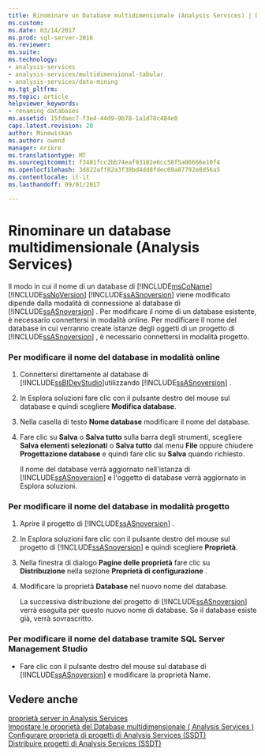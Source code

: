 ```yaml
---
title: Rinominare un Database multidimensionale (Analysis Services) | Documenti Microsoft
ms.custom: 
ms.date: 03/14/2017
ms.prod: sql-server-2016
ms.reviewer: 
ms.suite: 
ms.technology:
- analysis-services
- analysis-services/multidimensional-tabular
- analysis-services/data-mining
ms.tgt_pltfrm: 
ms.topic: article
helpviewer_keywords:
- renaming databases
ms.assetid: 15fdaec7-f3e4-44d9-9b78-1a1d78c484e0
caps.latest.revision: 20
author: Minewiskan
ms.author: owend
manager: erikre
ms.translationtype: MT
ms.sourcegitcommit: f3481fcc2bb74eaf93182e6cc58f5a06666e10f4
ms.openlocfilehash: 3d822aff82a3f38bd4dd8fdec69a87792e8d56a5
ms.contentlocale: it-it
ms.lasthandoff: 09/01/2017

---
```

# <a name="rename-a-multidimensional-database-analysis-services"></a>Rinominare un database multidimensionale (Analysis Services)
  Il modo in cui il nome di un database di [!INCLUDE[msCoName](../../includes/msconame-md.md)] [!INCLUDE[ssNoVersion](../../includes/ssnoversion-md.md)] [!INCLUDE[ssASnoversion](../../includes/ssasnoversion-md.md)] viene modificato dipende dalla modalità di connessione al database di [!INCLUDE[ssASnoversion](../../includes/ssasnoversion-md.md)] . Per modificare il nome di un database esistente, è necessario connettersi in modalità online. Per modificare il nome del database in cui verranno create istanze degli oggetti di un progetto di [!INCLUDE[ssASnoversion](../../includes/ssasnoversion-md.md)] , è necessario connettersi in modalità progetto.  
  
### <a name="to-change-the-database-name-in-online-mode"></a>Per modificare il nome del database in modalità online  
  
1.  Connettersi direttamente al database di [!INCLUDE[ssBIDevStudio](../../includes/ssbidevstudio-md.md)]utilizzando [!INCLUDE[ssASnoversion](../../includes/ssasnoversion-md.md)] .  
  
2.  In Esplora soluzioni fare clic con il pulsante destro del mouse sul database e quindi scegliere **Modifica database**.  
  
3.  Nella casella di testo **Nome database** modificare il nome del database.  
  
4.  Fare clic su **Salva** o **Salva tutto** sulla barra degli strumenti, scegliere **Salva elementi selezionati** o **Salva tutto** dal menu **File** oppure chiudere **Progettazione database** e quindi fare clic su **Salva** quando richiesto.  
  
     Il nome del database verrà aggiornato nell'istanza di [!INCLUDE[ssASnoversion](../../includes/ssasnoversion-md.md)] e l'oggetto di database verrà aggiornato in Esplora soluzioni.  
  
### <a name="to-change-the-database-name-in-project-mode"></a>Per modificare il nome del database in modalità progetto  
  
1.  Aprire il progetto di [!INCLUDE[ssASnoversion](../../includes/ssasnoversion-md.md)] .  
  
2.  In Esplora soluzioni fare clic con il pulsante destro del mouse sul progetto di [!INCLUDE[ssASnoversion](../../includes/ssasnoversion-md.md)] e quindi scegliere **Proprietà**.  
  
3.  Nella finestra di dialogo **Pagine delle proprietà** fare clic su **Distribuzione** nella sezione **Proprietà di configurazione** .  
  
4.  Modificare la proprietà **Database** nel nuovo nome del database.  
  
     La successiva distribuzione del progetto di [!INCLUDE[ssASnoversion](../../includes/ssasnoversion-md.md)] verrà eseguita per questo nuovo nome di database. Se il database esiste già, verrà sovrascritto.  
  
### <a name="to-change-the-database-name-using-sql-server-management-studio"></a>Per modificare il nome del database tramite SQL Server Management Studio  
  
-   Fare clic con il pulsante destro del mouse sul database di [!INCLUDE[ssASnoversion](../../includes/ssasnoversion-md.md)] e modificare la proprietà Name.  
  
## <a name="see-also"></a>Vedere anche  
 [proprietà server in Analysis Services](../../analysis-services/server-properties/server-properties-in-analysis-services.md)   
 [Impostare le proprietà del Database multidimensionale &#40; Analysis Services &#41;](../../analysis-services/multidimensional-models/set-multidimensional-database-properties-analysis-services.md)   
 [Configurare proprietà di progetti di Analysis Services &#40;SSDT&#41;](../../analysis-services/multidimensional-models/configure-analysis-services-project-properties-ssdt.md)   
 [Distribuire progetti di Analysis Services &#40;SSDT&#41;](../../analysis-services/multidimensional-models/deploy-analysis-services-projects-ssdt.md)  
  
  
